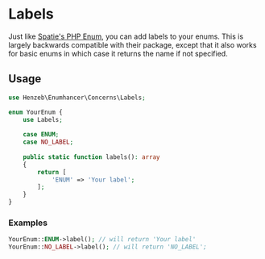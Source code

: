 # Labels

Just like [Spatie's PHP Enum](https://github.com/spatie/enum), you can add labels to 
your enums. This is largely backwards compatible with their package, except that it
also works for basic enums in which case it returns the name if not specified.

## Usage

```php
use Henzeb\Enumhancer\Concerns\Labels;

enum YourEnum {
    use Labels;
    
    case ENUM;
    case NO_LABEL;
    
    public static function labels(): array
    {
        return [
            'ENUM' => 'Your label';
        ];
    } 
}
```

### Examples
```php
YourEnum::ENUM->label(); // will return 'Your label'
YourEnum::NO_LABEL->label(); // will return 'NO_LABEL';
```

